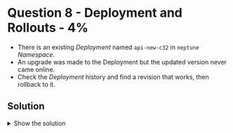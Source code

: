 # Question 8 - Deployment and Rollouts - 4%

- There is an existing *Deployment* named `api-new-c32` in `neptune` *Namespace*.
- An upgrade was made to the Deployment but the updated version never came online.
- Check the *Deployment* history and find a revision that works, then rollback to it.

## Solution

<details>
  <summary>Show the solution</summary>

### List the Deployment

```shell
k -n neptune get deploy api-new-c32
NAME          READY   UP-TO-DATE   AVAILABLE   AGE
api-new-c32   0/3     1            0           71s
```

### List the Pods

```shell
NAME                           READY   STATUS             RESTARTS   AGE
api-new-c32-5957d59bcb-s4w72   0/1     ImagePullBackOff   0          2m14s
api-new-c32-6675746675-gs7p9   0/1     ImagePullBackOff   0          2m14s
api-new-c32-6dcc55d47d-bk2tq   0/1     ImagePullBackOff   0          2m14s
api-new-c32-c9cdb5f85-mgn2b    0/1     ImagePullBackOff   0          2m14s
```

### Check Deployment History

```shell
k -n neptune rollout history deployment/api-new-c32
deployment.apps/api-new-c32 
REVISION  CHANGE-CAUSE
1         <none>
2         kubectl set image deployment/api-new-c32 nginx=ngnix:1.26.2 --namespace=neptune --record=true
3         kubectl set image deployment/api-new-c32 nginx=ngnix:1.26.3 --namespace=neptune --record=true
4         kubectl set image deployment/api-new-c32 nginx=ngnix:1.26.4 --namespace=neptune --record=true
5         kubectl set image deployment/api-new-c32 nginx=ngnix:1.26.5 --namespace=neptune --record=true
```

### Rollback to Working Revision

```shell
k -n neptune rollout undo deployment/api-new-c32 --to-revision=1
deployment.apps/api-new-c32 rolled back
```

### Validate the Deployment

```shell
k -n neptune get deploy api-new-c32
NAME          READY   UP-TO-DATE   AVAILABLE   AGE
api-new-c32   3/3     3            3           8m46s
```

### Validate Pods in the Deployment

```shell
k -n neptune get pods
NAME                           READY   STATUS    RESTARTS   AGE
api-new-c32-79b499db9f-drjff   1/1     Running   0          103s
api-new-c32-79b499db9f-g9hgz   1/1     Running   0          105s
api-new-c32-79b499db9f-w4ml7   1/1     Running   0          97s
```

### Validate Deployment History (not necessary)

````shell
k -n neptune rollout history deployment/api-new-c32
deployment.apps/api-new-c32 
REVISION  CHANGE-CAUSE
2         kubectl set image deployment/api-new-c32 nginx=ngnix:1.26.2 --namespace=neptune --record=true
3         kubectl set image deployment/api-new-c32 nginx=ngnix:1.26.3 --namespace=neptune --record=true
4         kubectl set image deployment/api-new-c32 nginx=ngnix:1.26.4 --namespace=neptune --record=true
5         kubectl set image deployment/api-new-c32 nginx=ngnix:1.26.5 --namespace=neptune --record=true
6         <none>
````

## Resources

- [Update resources](https://kubernetes.io/docs/reference/kubectl/quick-reference/#updating-resources)

</details>
